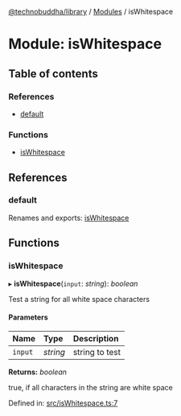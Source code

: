 [@technobuddha/library](../..) / [Modules](../Modules.md) / isWhitespace

# Module: isWhitespace

## Table of contents

### References

- [default](iswhitespace.md#default)

### Functions

- [isWhitespace](iswhitespace.md#iswhitespace)

## References

### default

Renames and exports: [isWhitespace](iswhitespace.md#iswhitespace)

## Functions

### isWhitespace

▸ **isWhitespace**(`input`: *string*): *boolean*

Test a string for all white space characters

#### Parameters

| Name | Type | Description |
| :------ | :------ | :------ |
| `input` | *string* | string to test |

**Returns:** *boolean*

true, if all characters in the string are white space

Defined in: [src/isWhitespace.ts:7](../src/isWhitespace.ts#L7)

